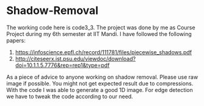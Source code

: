# Shadow-Removal
The working code here is code3_3. The project was done by me as Course Project during my 6th semester at IIT Mandi.
I have followed the following papers:
1) https://infoscience.epfl.ch/record/111781/files/piecewise_shadows.pdf
2) http://citeseerx.ist.psu.edu/viewdoc/download?doi=10.1.1.5.7776&rep=rep1&type=pdf

As a piece of advice to anyone working on shadow removal. Please use raw image if possible. You might not get expected result due to compressions.
With the code I was able to generate a good 1D image. For edge detection we have to tweak the code according to our need.
